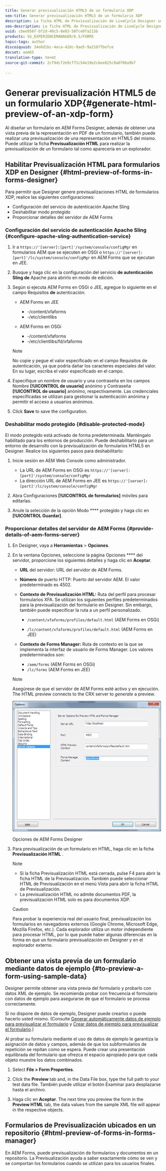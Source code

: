 ```yaml
---
title: Generar previsualización HTML5 de un formulario XDP
seo-title: Generar previsualización HTML5 de un formulario XDP
description: La ficha HTML de Previsualización de LiveCycle Designer se puede utilizar para previsualización de formularios tal como aparecen en un explorador.
seo-description: La ficha HTML de Previsualización de LiveCycle Designer se puede utilizar para previsualización de formularios tal como aparecen en un explorador.
uuid: cbee956f-bf2d-40c5-8e03-58fce0fa215b
products: SG_EXPERIENCEMANAGER/6.5/FORMS
topic-tags: author
discoiquuid: 34e6d1bc-4eca-42dc-9ae5-9a2107fbefce
docset: aem65
translation-type: tm+mt
source-git-commit: 2cf9dcf2e9cf71c54e19e2c6ee825c9a8f00a9b7

---
```



# Generar previsualización HTML5 de un formulario XDP{#generate-html-preview-of-an-xdp-form}

Al diseñar un formulario en AEM Forms Designer, además de obtener una vista previa de la representación en PDF de un formulario, también puede realizar una previsualización de una representación en HTML5 del mismo. Puede utilizar la ficha **Previsualización HTML** para realizar la previsualización de un formulario tal como aparecería en un explorador.

## Habilitar Previsualización HTML para formularios XDP en Designer {#html-preview-of-forms-in-forms-designer}

Para permitir que Designer genere previsualizaciones HTML de formularios XDP, realice las siguientes configuraciones:

* Configuración del servicio de autenticación Apache Sling
* Deshabilitar modo protegido
* Proporcionar detalles del servidor de AEM Forms

### Configuración del servicio de autenticación Apache Sling {#configure-apache-sling-authentication-service}

1. Ir a `https://'[server]:[port]'/system/console/configMgr` en formularios AEM que se ejecuten en OSGi o
   `https://'[server]:[port]'/lc/system/console/configMgr` en AEM Forms que se ejecutan en JEE.
1. Busque y haga clic en la configuración del servicio **de autenticación Sling de** Apache para abrirlo en modo de edición.

1. Según si ejecuta AEM Forms en OSGi o JEE, agregue lo siguiente en el campo Requisitos **de** autenticación:

   * AEM Forms en JEE

      * -/content/xfaforms
      * -/etc/clientlibs
   * AEM Forms en OSGi

      * -/content/xfaforms
      * -/etc/clientlibs/fd/xfaforms
   >[!NOTE]
   >
   >No copie y pegue el valor especificado en el campo Requisitos de autenticación, ya que podría dañar los caracteres especiales del valor. En su lugar, escriba el valor especificado en el campo.

1. Especifique un nombre de usuario y una contraseña en los campos Nombre **[!UICONTROL de usuario]** anónimo y Contraseña **[!UICONTROL de usuario]** anónimo, respectivamente. Las credenciales especificadas se utilizan para gestionar la autenticación anónima y permitir el acceso a usuarios anónimos.
1. Click **Save** to save the configuration.

### Deshabilitar modo protegido {#disable-protected-mode}

El modo [](../../forms/using/get-xdp-pdf-documents-aem.md) protegido está activado de forma predeterminada. Manténgalo habilitado para los entornos de producción. Puede deshabilitarlo para un entorno de desarrollo con la previsualización de formularios HTML5 en Designer. Realice los siguientes pasos para deshabilitarlo:

1. Inicie sesión en AEM Web Console como administrador.

   * La URL de AEM Forms en OSGi es `https://'[server]:[port]'/system/console/configMgr`
   * La dirección URL de AEM Forms en JEE es `https://'[server]:[port]'/lc/system/console/configMgr`

1. Abra Configuraciones **[!UICONTROL de formularios]** móviles para editarlas.
1. Anule la selección de la opción Modo **** protegido y haga clic en **[!UICONTROL Guardar]**.

### Proporcionar detalles del servidor de AEM Forms {#provide-details-of-aem-forms-server}

1. En Designer, vaya a **Herramientas** > **Opciones**.
1. En la ventana Opciones, seleccione la página Opciones **** del servidor, proporcione los siguientes detalles y haga clic en **Aceptar**.

   * **URL** del servidor: URL del servidor de AEM Forms.

   * **Número** de puerto HTTP: Puerto del servidor AEM. El valor predeterminado es 4502.
   * **Contexto de Previsualización HTML:** Ruta del perfil para procesar formularios XFA. Se utilizan los siguientes perfiles predeterminados para la previsualización del formulario en Designer. Sin embargo, también puede especificar la ruta a un perfil personalizado.

      * `/content/xfaforms/profiles/default.html` (AEM Forms en OSGi)

      * `/lc/content/xfaforms/profiles/default.html` (AEM Forms en JEE)
   * **Contexto de Forms Manager:** Ruta de contexto en la que se implementa la interfaz de usuario de Forms Manager. Los valores predeterminados son:

      * `/aem/forms` (AEM Forms en OSGi)
      * `/lc/forms` (AEM Forms en JEE)
   >[!NOTE]
   >
   >Asegúrese de que el servidor de AEM Forms esté activo y en ejecución. The HTML preview connects to the CRX server to *generate* a preview.

   ![Opciones de AEM Forms Designer ](assets/server_options.png)

   Opciones de AEM Forms Designer

1. Para previsualización de un formulario en HTML, haga clic en la ficha **Previsualización HTML** .

   >[!NOTE]
   >
   >
   >
   >
   >    * Si la ficha Previsualización HTML está cerrada, pulse F4 para abrir la ficha HTML de la Previsualización. También puede seleccionar HTML de Previsualización en el menú Vista para abrir la ficha HTML de Previsualización.
   >    * La previsualización HTML no admite documentos PDF, la previsualización HTML solo es para documentos XDP.


   >[!CAUTION]
   >
   >Para probar la experiencia real del usuario final, previsualización los formularios en navegadores externos (Google Chrome, Microsoft Edge, Mozilla Firefox, etc.). Cada explorador utiliza un motor independiente para procesar HTML, por lo que puede haber algunas diferencias en la forma en que un formulario previsualización en Designer y en el explorador externo.

## Obtener una vista previa de un formulario mediante datos de ejemplo {#to-preview-a-form-using-sample-data}

Designer permite obtener una vista previa del formulario y probarlo con datos XML de ejemplo. Se recomienda probar con frecuencia el formulario con datos de ejemplo para asegurarse de que el formulario se procesa correctamente.

Si no dispone de datos de ejemplo, Designer puede crearlos o puede hacerlo usted mismo. (Consulte [Generar automáticamente datos de ejemplo para previsualizar el formulario](https://help.adobe.com/en_US/AEMForms/6.1/DesignerHelp/WS107c29ade9134a2c136ae6f212a1f379c94-8000.2.html#WS92d06802c76abadb-728f46ac129b395660c-7efe.2) y [Crear datos de ejemplo para previsualizar el formulario](https://help.adobe.com/en_US/AEMForms/6.1/DesignerHelp/WS107c29ade9134a2c136ae6f212a1f379c94-8000.2.html#WS92d06802c76abadb-728f46ac129b395660c-7eff.2).)

Al probar su formulario mediante el uso de datos de ejemplo le garantiza la asignación de datos y campos, además de que los subformularios de repetición se repitan como se espera. Puede crear una presentación equilibrada del formulario que ofrezca el espacio apropiado para que cada objeto muestre los datos combinados.

1. Select **File > Form Properties**.

1. Click the **Preview** tab and, in the Data File box, type the full path to your test data file. También puede utilizar el botón Examinar para desplazarse hasta el archivo.

1. Haga clic en **Aceptar**. The next time you preview the form in the **Preview HTML** tab, the data values from the sample XML file will appear in the respective objects.

## Formularios de Previsualización ubicados en un repositorio {#html-preview-of-forms-in-forms-manager}

En AEM Forms, puede previsualización de formularios y documentos en un repositorio. La Previsualización ayuda a saber exactamente cómo se ven y se comportan los formularios cuando se utilizan para los usuarios finales.
